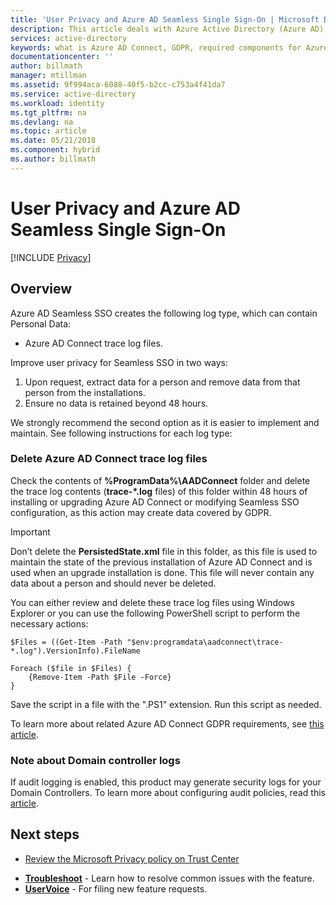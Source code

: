 ```yaml
---
title: 'User Privacy and Azure AD Seamless Single Sign-On | Microsoft Docs'
description: This article deals with Azure Active Directory (Azure AD) Seamless SSO and GDPR compliance.
services: active-directory
keywords: what is Azure AD Connect, GDPR, required components for Azure AD, SSO, Single Sign-on
documentationcenter: ''
author: billmath
manager: mtillman
ms.assetid: 9f994aca-6088-40f5-b2cc-c753a4f41da7
ms.service: active-directory
ms.workload: identity
ms.tgt_pltfrm: na
ms.devlang: na
ms.topic: article
ms.date: 05/21/2018
ms.component: hybrid
ms.author: billmath
---
```


# User Privacy and Azure AD Seamless Single Sign-On

[!INCLUDE [Privacy](../../../includes/gdpr-intro-sentence.md)]

## Overview


Azure AD Seamless SSO creates the following log type, which can contain Personal Data: 

- Azure AD Connect trace log files.

Improve user privacy for Seamless SSO in two ways:

1.	Upon request, extract data for a person and remove data from that person from the installations.
2.	Ensure no data is retained beyond 48 hours.

We strongly recommend the second option as it is easier to implement and maintain. See following instructions for each log type:

### Delete Azure AD Connect trace log files

Check the contents of **%ProgramData%\AADConnect** folder and delete the trace log contents (**trace-\*.log** files) of this folder within 48 hours of installing or upgrading Azure AD Connect or modifying Seamless SSO configuration, as this action may create data covered by GDPR.

>[!IMPORTANT]
>Don’t delete the **PersistedState.xml** file in this folder, as this file is used to maintain the state of the previous installation of Azure AD Connect and is used when an upgrade installation is done. This file will never contain any data about a person and should never be deleted.

You can either review and delete these trace log files using Windows Explorer or you can use the following PowerShell script to perform the necessary actions:

```
$Files = ((Get-Item -Path "$env:programdata\aadconnect\trace-*.log").VersionInfo).FileName 
 
Foreach ($file in $Files) { 
    {Remove-Item -Path $File -Force} 
}
```

Save the script in a file with the ".PS1" extension. Run this script as needed.

To learn more about related Azure AD Connect GDPR requirements, see [this article](reference-connect-user-privacy.md).

### Note about Domain controller logs

If audit logging is enabled, this product may generate security logs for your Domain Controllers. To learn more about configuring audit policies, read this [article](https://technet.microsoft.com/library/dd277403.aspx).

## Next steps
* [Review the Microsoft Privacy policy on Trust Center](https://www.microsoft.com/trustcenter)
- [**Troubleshoot**](tshoot-connect-sso.md) - Learn how to resolve common issues with the feature.
- [**UserVoice**](https://feedback.azure.com/forums/169401-azure-active-directory/category/160611-directory-synchronization-aad-connect) - For filing new feature requests.
